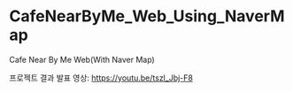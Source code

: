 # CafeNearByMe_Web_Using_NaverMap
Cafe Near By Me Web(With Naver Map)

프로젝트 결과 발표 영상: https://youtu.be/tszl_Jbj-F8
